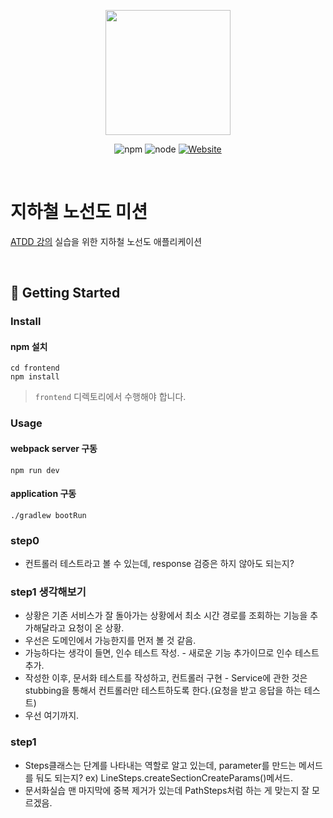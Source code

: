<p align="center">
    <img width="200px;" src="https://raw.githubusercontent.com/woowacourse/atdd-subway-admin-frontend/master/images/main_logo.png"/>
</p>
<p align="center">
  <img alt="npm" src="https://img.shields.io/badge/npm-6.14.15-blue">
  <img alt="node" src="https://img.shields.io/badge/node-14.18.2-blue">
  <a href="https://edu.nextstep.camp/c/R89PYi5H" alt="nextstep atdd">
    <img alt="Website" src="https://img.shields.io/website?url=https%3A%2F%2Fedu.nextstep.camp%2Fc%2FR89PYi5H">
  </a>
</p>

<br>

# 지하철 노선도 미션
[ATDD 강의](https://edu.nextstep.camp/c/R89PYi5H) 실습을 위한 지하철 노선도 애플리케이션

<br>

## 🚀 Getting Started

### Install
#### npm 설치
```
cd frontend
npm install
```
> `frontend` 디렉토리에서 수행해야 합니다.

### Usage
#### webpack server 구동
```
npm run dev
```
#### application 구동
```
./gradlew bootRun
```

### step0
- 컨트롤러 테스트라고 볼 수 있는데, response 검증은 하지 않아도 되는지?

### step1 생각해보기
- 상황은 기존 서비스가 잘 돌아가는 상황에서 최소 시간 경로를 조회하는 기능을 추가해달라고 요청이 온 상황.
- 우선은 도메인에서 가능한지를 먼저 볼 것 같음.
- 가능하다는 생각이 들면, 인수 테스트 작성. - 새로운 기능 추가이므로 인수 테스트 추가.
- 작성한 이후, 문서화 테스트를 작성하고, 컨트롤러 구현 - Service에 관한 것은 stubbing을 통해서 컨트롤러만 테스트하도록 한다.(요청을 받고 응답을 하는 테스트)
- 우선 여기까지.

### step1
- Steps클래스는 단계를 나타내는 역할로 알고 있는데, parameter를 만드는 메서드를 둬도 되는지? ex) LineSteps.createSectionCreateParams()메서드.
- 문서화실습 맨 마지막에 중복 제거가 있는데 PathSteps처럼 하는 게 맞는지 잘 모르겠음.